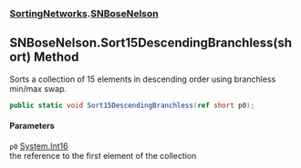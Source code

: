 ### [SortingNetworks](./SortingNetworks.md 'SortingNetworks').[SNBoseNelson](./SortingNetworks-SNBoseNelson.md 'SortingNetworks.SNBoseNelson')
## SNBoseNelson.Sort15DescendingBranchless(short) Method
Sorts a collection of 15 elements in descending order using branchless min/max swap.  
```csharp
public static void Sort15DescendingBranchless(ref short p0);
```
#### Parameters
<a name='SortingNetworks-SNBoseNelson-Sort15DescendingBranchless(short)-p0'></a>
`p0` [System.Int16](https://docs.microsoft.com/en-us/dotnet/api/System.Int16 'System.Int16')  
the reference to the first element of the collection  
  
